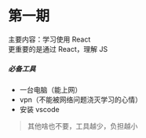 # 第一期
主要内容：学习使用 React  
更重要的是通过 React，理解 JS

##### 必备工具
+ 一台电脑（能上网）
+ vpn（不能被网络问题浇灭学习的心情）
+ 安装 vscode

> 其他啥也不要，工具越少，负担越小

